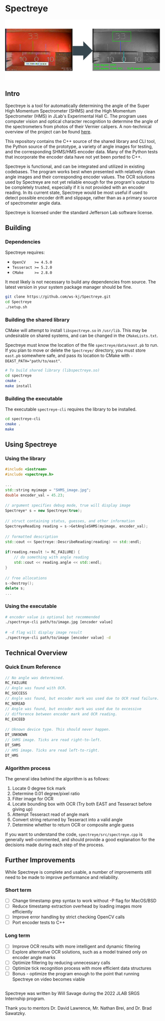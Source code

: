 # Spectreye
<img src="images/presentation/testgraphic.png" />

## Intro
Spectreye is a tool for automatically determining the angle of the Super High Momentum Spectrometer (SHMS) and the High Momentum Spectrometer (HMS) in JLab's Experimental Hall C. The program uses computer vision and optical character recognition to determine the angle of the spectrometers from photos of their Vernier calipers. A non-technical overview of the project can be found [here](https://docs.google.com/presentation/d/1qKy9npTbnCOFVQCxMHfdYh_vlz-lOZ7rnzxkA6Q_Qw8/edit#slide=id.gf489b73e5b_1_0).

This repository contains the C++ source of the shared library and CLI tool, the Python source of the prototype, a variety of angle images for testing, and the corresponding SHMS/HMS encoder data. Many of the Python tests that incorporate the encoder data have not yet been ported to C++.

Spectreye is functional, and can be integrated and utilized in existing codebases. The program works best when presented with relatively clean angle images and their corresponding encoder values. The OCR solutions used by Spectreye are not yet reliable enough for the program's output to be completely trusted, especially if it is not provided with an encoder reading. In its current state, Spectreye would be most useful if used to detect possible encoder drift and slippage, rather than as a primary source of spectrometer angle data.

Spectreye is licensed under the standard Jefferson Lab software license.

## Building
### Dependencies 
Spectreye requires: 
 - `OpenCV    >= 4.5.0`
 - `Tesseract >= 5.2.0`
 - `CMake     >= 2.8.0`

It most likely is not necessary to build any dependencies from source. The latest version in your system package manager should be fine.

```bash
git clone https://github.com/ws-kj/Spectreye.git
cd Spectreye
./setup.sh
```
### Building the shared library
CMake will attempt to install `libspectreye.so` in `/usr/lib`. This may be undesirable on shared systems, and can be changed in the `CMakeLists.txt`.

Spectreye must know the location of the file `spectreye/data/east.pb` to run. 
If you plan to move or delete the `Spectreye/` directory, you must store `east.pb` somewhere safe, and pass its location to CMake with `-DEAST_PATH="path/to/east"`.
```bash
# To build shared library (libspectreye.so)
cd spectreye
cmake .
make install
```
### Building the executable
The executable `spectreye-cli` requires the library to be installed. 
```bash
cd spectreye-cli
cmake .
make
```

## Using Spectreye
### Using the library
```C++
#include <iostream>
#include <spectreye.h>

...
std::string myimage = "SHMS_image.jpg";
double encoder_val = 45.23;

// argument specifies debug mode, true will display image
Spectreye* s = new Spectreye(true); 

// struct containing status, guesses, and other information
SpectreyeReading reading = s->GetAngleSHMS(myimage, encoder_val);

// formatted description 
std::cout << Spectreye::DescribeReading(reading) << std::endl;

if(reading.result != RC_FAILURE) {
	// do something with angle reading
	std::cout << reading.angle << std::endl;
}

// free allocations
s->Destroy();
delete s;
...
```

### Using the executable
```bash
# encoder value is optional but recommended
./spectreye-cli path/to/image.jpg [encoder value]

# -d flag will display image result
./spectreye-cli path/to/image [encoder value] -d
```
## Technical Overview
### Quick Enum Reference
 ```C++
// No angle was determined.
RC_FAILURE		
// Angle was found with OCR.
RC_SUCCESS		
// Angle was found, but encoder mark was used due to OCR read failure.
RC_NOREAD		
// Angle was found, but encoder mark was used due to excessive
// difference between encoder mark and OCR reading.
RC_EXCEED		

// Uknown device type. This should never happen.
DT_UNKNOWN
// SHMS image. Ticks are read right-to-left.
DT_SHMS
// HMS image. Ticks are read left-to-right.
DT_HMS
```

### Algorithm process
The general idea behind the algorithm is as follows:
 1. Locate 0 degree tick mark
 2. Determine 0.01 degree/pixel ratio
 3. Filter image for OCR
 4. Locate bounding box with OCR (Try both EAST and Tesseract before giving up)
 5. Attempt Tesseract read of angle mark
 6. Convert string returned by Tesseract into a valid angle
 7. Determine whether to return OCR or composite angle guess

If you want to understand the code,  `spectreye/src/spectreye.cpp` is generally well-commented, and should provide a good explanation for the decisions made during each step of the process.

## Further Improvements
While Spectreye is complete and usable, a number of improvements still need to be made to improve performance and reliability.
### Short term 
 - [ ] Change timestamp grep syntax to work without -P flag for MacOS/BSD
 - [ ] Reduce timestamp extraction overhead by loading images more efficiently
 - [ ] Improve error handling by strict checking OpenCV calls
 - [ ] Port encoder tests to C++
### Long term
 - [ ] Improve OCR results with more intelligent and dynamic filtering
 - [ ] Explore alternative OCR solutions, such as a model trained only on encoder angle marks
 - [ ] Optimize filtering by reducing unnecessary calls
 - [ ] Optimize tick recognition process with more efficient data structures
 - [ ] Bonus - optimize the program enough to the point that running Spectreye on video becomes viable

## 
Spectreye was written by Will Savage during the 2022 JLAB SRGS Internship program. 

Thank you to mentors Dr. David Lawrence, Mr. Nathan Brei, and Dr. Brad Sawatzky.

